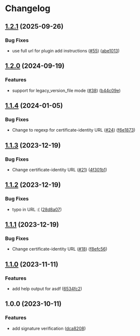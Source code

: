 # Changelog

## [1.2.1](https://github.com/virtualroot/asdf-opentofu/compare/v1.2.0...v1.2.1) (2025-09-26)


### Bug Fixes

* use full url for plugin add instructions ([#55](https://github.com/virtualroot/asdf-opentofu/issues/55)) ([abe1013](https://github.com/virtualroot/asdf-opentofu/commit/abe1013677c56742c74adcac79f0734e6c232e09))

## [1.2.0](https://github.com/virtualroot/asdf-opentofu/compare/v1.1.4...v1.2.0) (2024-09-19)


### Features

* support for legacy_version_file mode ([#38](https://github.com/virtualroot/asdf-opentofu/issues/38)) ([b44c09e](https://github.com/virtualroot/asdf-opentofu/commit/b44c09e70286b534bc2bcbbcb238d09728f72e4e))

## [1.1.4](https://github.com/virtualroot/asdf-opentofu/compare/v1.1.3...v1.1.4) (2024-01-05)


### Bug Fixes

* Change to regexp for certificate-identity URL ([#24](https://github.com/virtualroot/asdf-opentofu/issues/24)) ([f6e1873](https://github.com/virtualroot/asdf-opentofu/commit/f6e18730f914464ecf29150d78286c562493d0df))

## [1.1.3](https://github.com/virtualroot/asdf-opentofu/compare/v1.1.2...v1.1.3) (2023-12-19)


### Bug Fixes

* Change certificate-identity URL ([#21](https://github.com/virtualroot/asdf-opentofu/issues/21)) ([4f301b1](https://github.com/virtualroot/asdf-opentofu/commit/4f301b1b68c305ae5cac94b5ddfdca0374380431))

## [1.1.2](https://github.com/virtualroot/asdf-opentofu/compare/v1.1.1...v1.1.2) (2023-12-19)


### Bug Fixes

* typo in URL :( ([28d8a07](https://github.com/virtualroot/asdf-opentofu/commit/28d8a0764049bb27273350c59f2f337bfe0bac50))

## [1.1.1](https://github.com/virtualroot/asdf-opentofu/compare/v1.1.0...v1.1.1) (2023-12-19)


### Bug Fixes

* Change certificate-identity URL ([#18](https://github.com/virtualroot/asdf-opentofu/issues/18)) ([f8efc56](https://github.com/virtualroot/asdf-opentofu/commit/f8efc5627907c7da24e7b9cb52aad95184742dd1))

## [1.1.0](https://github.com/virtualroot/asdf-opentofu/compare/v1.0.0...v1.1.0) (2023-11-11)


### Features

* add help output for asdf ([6534fc2](https://github.com/virtualroot/asdf-opentofu/commit/6534fc2e4000baac11cdee4bceefaf0b7e7ffb84))

## 1.0.0 (2023-10-11)


### Features

* add signature verification ([dca8208](https://github.com/virtualroot/asdf-opentofu/commit/dca82086a87e9c166743eb93ea0fe6c1a8cf759a))
